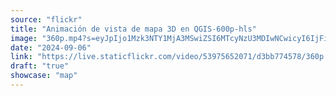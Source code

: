 ```yaml
---
source: "flickr"
title: "Animación de vista de mapa 3D en QGIS-600p-hls"
image: "360p.mp4?s=eyJpIjo1Mzk3NTY1MjA3MSwiZSI6MTcyNzU3MDIwNCwicyI6IjFiYWZjYmIwNGFmMTdlMTQ3ZGIxMjk1NzhhZDdmNTMwZWY2YmMzY2UiLCJ2IjoxfQ.mp4"
date: "2024-09-06"
link: "https://live.staticflickr.com/video/53975652071/d3bb774578/360p.mp4?s=eyJpIjo1Mzk3NTY1MjA3MSwiZSI6MTcyNzU3MDIwNCwicyI6IjFiYWZjYmIwNGFmMTdlMTQ3ZGIxMjk1NzhhZDdmNTMwZWY2YmMzY2UiLCJ2IjoxfQ"
draft: "true"
showcase: "map"
---
```

